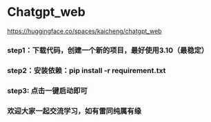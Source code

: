 # Chatgpt_web
https://huggingface.co/spaces/kaicheng/chatgpt_web
### step1：下载代码，创建一个新的项目，最好使用3.10（最稳定）
### step2：安装依赖：pip install -r requirement.txt
### step3: 点击一键启动即可
### 欢迎大家一起交流学习，如有雷同纯属有缘



